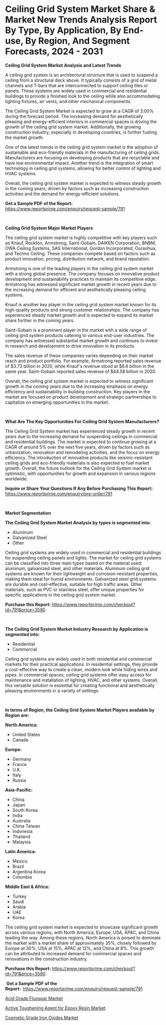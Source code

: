 <p><h1>Ceiling Grid System Market Share & Market New Trends Analysis Report By Type, By Application, By End-use, By Region, And Segment Forecasts, 2024 - 2031</h1></p><p><strong>Ceiling Grid System Market Analysis and Latest Trends</strong></p>
<p><p>A ceiling grid system is an architectural structure that is used to suspend a ceiling from a structural deck above. It typically consists of a grid of metal channels and T-bars that are interconnected to support ceiling tiles or panels. These systems are widely used in commercial and residential buildings to provide a finished look to the ceiling while also accommodating lighting fixtures, air vents, and other mechanical components.</p><p>The Ceiling Grid System Market is expected to grow at a CAGR of 3.00% during the forecast period. The increasing demand for aesthetically pleasing and energy-efficient interiors in commercial spaces is driving the growth of the ceiling grid system market. Additionally, the growing construction industry, especially in developing countries, is further fueling the market growth.</p><p>One of the latest trends in the ceiling grid system market is the adoption of sustainable and eco-friendly materials in the manufacturing of ceiling grids. Manufacturers are focusing on developing products that are recyclable and have low environmental impact. Another trend is the integration of smart technology in ceiling grid systems, allowing for better control of lighting and HVAC systems.</p><p>Overall, the ceiling grid system market is expected to witness steady growth in the coming years, driven by factors such as increasing construction activities and the demand for energy-efficient solutions.</p></p>
<p><strong>Get a Sample PDF of the Report:&nbsp;</strong> <a href="https://www.reportprime.com/enquiry/request-sample/791">https://www.reportprime.com/enquiry/request-sample/791</a></p>
<p>&nbsp;</p>
<p><strong>Ceiling Grid System Major Market Players</strong></p>
<p><p>The ceiling grid system market is highly competitive with key players such as Knauf, Rockfon, Armstrong, Saint-Gobain, DAIKEN Corporation, BNBM, OWA Ceiling Systems, SAS International, Gordon Incorporated, Ouraohua, and Techno Ceiling. These companies compete based on factors such as product innovation, pricing, distribution network, and brand reputation.</p><p>Armstrong is one of the leading players in the ceiling grid system market with a strong global presence. The company focuses on innovative product development and sustainability practices to maintain its competitive edge. Armstrong has witnessed significant market growth in recent years due to the increasing demand for efficient and aesthetically pleasing ceiling systems.</p><p>Knauf is another key player in the ceiling grid system market known for its high-quality products and strong customer relationships. The company has experienced steady market growth and is expected to expand its market share further in the coming years.</p><p>Saint-Gobain is a prominent player in the market with a wide range of ceiling grid system products catering to various end-user industries. The company has witnessed substantial market growth and continues to invest in research and development to drive innovation in its products.</p><p>The sales revenue of these companies varies depending on their market reach and product portfolio. For example, Armstrong reported sales revenue of $3.73 billion in 2020, while Knauf's revenue stood at $8.6 billion in the same year. Saint-Gobain reported sales revenue of $44.58 billion in 2020.</p><p>Overall, the ceiling grid system market is expected to witness significant growth in the coming years due to the increasing emphasis on energy efficiency and sustainability in building construction. Key players in the market are focused on product development and strategic partnerships to capitalize on emerging opportunities in the market.</p></p>
<p>&nbsp;</p>
<p><strong>What Are The Key Opportunities For Ceiling Grid System Manufacturers?</strong></p>
<p><p>The Ceiling Grid System market has experienced steady growth in recent years due to the increasing demand for suspending ceilings in commercial and residential buildings. The market is expected to continue growing at a CAGR of around 5% over the next five years, driven by factors such as urbanization, renovation and remodeling activities, and the focus on energy efficiency. The introduction of innovative products like seismic-resistant ceiling grids and eco-friendly materials is also expected to fuel market growth. Overall, the future outlook for the Ceiling Grid System market is optimistic, with opportunities for growth and expansion in various regions worldwide.</p></p>
<p><strong>Inquire or Share Your Questions If Any Before Purchasing This Report:</strong> <a href="https://www.reportprime.com/enquiry/pre-order/791">https://www.reportprime.com/enquiry/pre-order/791</a></p>
<p>&nbsp;</p>
<p><strong>Market Segmentation</strong></p>
<p><strong>The Ceiling Grid System Market Analysis by types is segmented into:</strong></p>
<p><ul><li>Aluminum</li><li>Galvanized Steel</li><li>Other</li></ul></p>
<p><p>Ceiling grid systems are widely used in commercial and residential buildings for suspending ceiling panels and lights. The market for ceiling grid systems can be classified into three main types based on the material used: aluminum, galvanized steel, and other materials. Aluminum ceiling grid systems are known for their lightweight and corrosion-resistant properties, making them ideal for humid environments. Galvanized steel grid systems are durable and cost-effective, suitable for high traffic areas. Other materials, such as PVC or stainless steel, offer unique properties for specific applications in the ceiling grid system market.</p></p>
<p><strong>Purchase this Report:&nbsp;</strong><a href="https://www.reportprime.com/checkout?id=791&price=3590">https://www.reportprime.com/checkout?id=791&price=3590</a></p>
<p>&nbsp;</p>
<p><strong>The Ceiling Grid System Market Industry Research by Application is segmented into:</strong></p>
<p><ul><li>Residential</li><li>Commercial</li></ul></p>
<p><p>Ceiling grid systems are widely used in both residential and commercial markets for their practical applications. In residential settings, they provide a cost-effective way to create a clean, modern look while hiding wires and pipes. In commercial spaces, ceiling grid systems offer easy access for maintenance and installation of lighting, HVAC, and other systems. Overall, this versatile solution is essential for creating functional and aesthetically pleasing environments in a variety of settings.</p></p>
<p>&nbsp;</p>
<p><strong>In terms of Region, the Ceiling Grid System Market Players available by Region are:</strong></p>
<p>
    <p> <strong> North America: </strong>
        <ul>
            <li>United States</li>
            <li>Canada</li>
        </ul>
        </p> 
    <p> <strong> Europe: </strong>
        <ul>
            <li>Germany</li>
            <li>France</li>
            <li>U.K.</li>
            <li>Italy</li>
            <li>Russia</li>
        </ul>
        </p> 
    <p> <strong> Asia-Pacific: </strong>
        <ul>
            <li>China</li>
            <li>Japan</li>
            <li>South Korea</li>
            <li>India</li>
            <li>Australia</li>
            <li>China Taiwan</li>
            <li>Indonesia</li>
            <li>Thailand</li>
            <li>Malaysia</li>
        </ul>
        </p> 
    <p> <strong> Latin America: </strong>
        <ul>
            <li>Mexico</li>
            <li>Brazil</li>
            <li>Argentina Korea</li>
            <li>Colombia</li>
        </ul>
        </p> 
    <p> <strong> Middle East & Africa: </strong>
        <ul>
            <li>Turkey</li>
            <li>Saudi</li>
            <li>Arabia</li>
            <li>UAE</li>
            <li>Korea</li>
        </ul>
    </p>
    </p>
<p><p>The ceiling grid system market is expected to showcase significant growth across various regions, with North America, Europe, USA, APAC, and China leading the way. Among these regions, North America is poised to dominate the market with a market share of approximately 35%, closely followed by Europe at 30%, USA at 15%, APAC at 12%, and China at 8%. This growth can be attributed to increased demand for commercial spaces and renovations in the construction industry.</p></p>
<p><strong>Purchase this Report: </strong><a href="https://www.reportprime.com/checkout?id=791&price=3590">https://www.reportprime.com/checkout?id=791&price=3590</a></p>
<p>&nbsp;<strong>Get a Sample PDF of the Report:&nbsp;&nbsp;</strong><a href="https://www.reportprime.com/enquiry/request-sample/791">https://www.reportprime.com/enquiry/request-sample/791</a></p>
<p><strong></strong></p>
<p><p><a href="https://github.com/arionmp/Market-Research-Report-List-2/blob/main/acid-grade-fluospar-market.md">Acid Grade Fluospar Market</a></p><p><a href="https://github.com/pgtimber/Market-Research-Report-List-1/blob/main/active-toughening-agent-for-epoxy-resin-market.md">Active Toughening Agent for Epoxy Resin Market</a></p><p><a href="https://github.com/markusgodoy/Market-Research-Report-List-2/blob/main/cosmetic-grade-iron-oxides-market.md">Cosmetic Grade Iron Oxides Market</a></p></p>